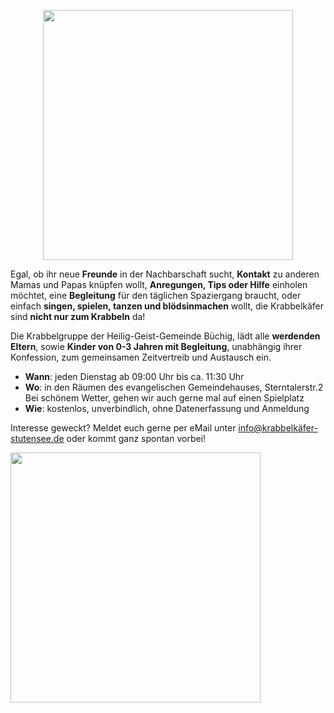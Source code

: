<p align="center">
  <img src="https://user-images.githubusercontent.com/122925568/213773782-dc9f0e90-61d1-4252-b5a0-026d80e0b712.jpg" width=400 />
</p>

Egal, ob ihr neue **Freunde** in der Nachbarschaft sucht, **Kontakt** zu anderen Mamas und Papas knüpfen wollt, **Anregungen, Tips oder Hilfe** einholen möchtet, eine **Begleitung** für den täglichen Spaziergang braucht, oder einfach **singen, spielen, tanzen und blödsinmachen** wollt, die Krabbelkäfer sind **nicht nur zum Krabbeln** da!

Die Krabbelgruppe der Heilig-Geist-Gemeinde Büchig, lädt alle **werdenden Eltern**, sowie **Kinder von 0-3 Jahren mit Begleitung**, unabhängig ihrer Konfession, zum gemeinsamen Zeitvertreib und Austausch ein.

* **Wann**: jeden Dienstag ab 09:00 Uhr bis ca. 11:30 Uhr
* **Wo**: in den Räumen des evangelischen Gemeindehauses, Sterntalerstr.2  Bei schönem Wetter, gehen wir auch gerne mal auf einen Spielplatz
* **Wie**: kostenlos, unverbindlich, ohne Datenerfassung und Anmeldung

Interesse geweckt? Meldet euch gerne per eMail unter [info@krabbelkäfer-stutensee.de](mailto:info@krabbelkäfer-stutensee.de) oder kommt ganz spontan vorbei!


<img src="https://user-images.githubusercontent.com/122925568/213278720-48d028e8-bcf7-4126-bc5d-5cf90ca71a78.jpg" width=400 />
